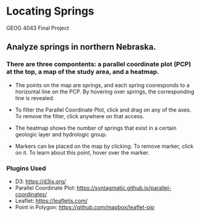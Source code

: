 # Locating Springs
GEOG 4043 Final Project

## Analyze springs in northern Nebraska.

### There are three compontents: a parallel coordinate plot (PCP) at the top, a map of the study area, and a heatmap.

 - The points on the map are springs, and each spring cooresponds to a horizontal line on the PCP.  By hovering over springs, the corresponding line is revealed.  

 - To filter the Parallel Coordinate Plot, click and drag on any of the axes.  To remove the filter, click anywhere on that access.

 - The heatmap shows the number of springs that exist in a certain geologic layer and hydrologic group.  

 - Markers can be placed on the map by clicking.  To remove marker, click on it.  To learn about this point, hover over the marker.


### Plugins Used
- D3: https://d3js.org/
- Parallel Coordinate Plot: https://syntagmatic.github.io/parallel-coordinates/
- Leaflet: https://leafletjs.com/
- Point in Polygon: https://github.com/mapbox/leaflet-pip
